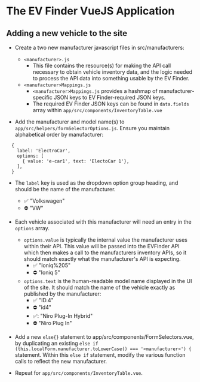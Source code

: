 # The EV Finder VueJS Application

## Adding a new vehicle to the site

- Create a two new manufacturer javascript files in src/manufacturers:

  - `<manufacturer>.js`
    - This file contains the resource(s) for making the API call necessary to obtain vehicle
      inventory data, and the logic needed to process the API data into something usable by
      the EV Finder.
  - `<manufacturer>Mappings.js`
    - `<manufacturer>Mappings.js` provides a hashmap of manufacturer-specific JSON keys
      to EV Finder-required JSON keys.
    - The required EV Finder JSON keys can be found in `data.fields` array within
      `app/src/components/InventoryTable.vue`

- Add the manufacturer and model name(s) to `app/src/helpers/formSelectorOptions.js`.
  Ensure you maintain alphabetical order by manufacturer:

```
  {
    label: 'ElectroCar',
    options: [
      { value: 'e-car1', text: 'ElectoCar 1'},
    ],
  }
```

- The `label` key is used as the dropdown option group heading, and should be the name of the manufacturer.
  - ✅ "Volkswagen"
  - ⛔ "VW"
- Each vehicle associated with this manufacturer will need an entry in the
  `options` array.

  - `options.value` is typically the internal value the manufacturer uses within
    their API. This value will be passed into the EVFinder API which then makes a call
    to the manufacturers inventory APIs, so it should match exactly what the manufacturer's
    API is expecting.
    - ✅ "Ioniq%205"
    - ⛔ "Ioniq 5"
  - `options.text` is the human-readable model name displayed in the UI of the site.
    It should match the name of the vehicle exactly as published by the manufacturer:
    - ✅ "ID.4"
    - ⛔ "id4"
    - ✅: "Niro Plug-In Hybrid"
    - ⛔ "Niro Plug In"

- Add a new `else{}` statement to app/src/components/FormSelectors.vue, by duplicating
  an existing `else if (this.localForm.manufacturer.toLowerCase() === '<manufacturer>') {`
  statement. Within this `else if` statement, modify the various function calls to
  reflect the new manufacturer.
- Repeat for `app/src/components/InventoryTable.vue`.
